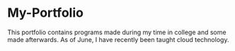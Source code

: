 # My-Portfolio

This portfolio contains programs made during my time in college and some made afterwards. As of June, I have recently been taught cloud technology.
